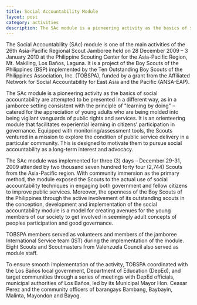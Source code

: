 ```yaml
---
title: Social Accountability Module
layout: post
category: activities
description: The SAc module is a pioneering activity as the basics of social accountability are attempted to be presented in a different way, as in a jamboree setting consistent with the principle of "learning by doing"
---
```


The Social Accountability (SAc) module is one of the main activities of the 26th Asia-Pacific Regional Scout Jamboree held on 28 December 2009 – 3 January 2010 at the Philippine Scouting Center for the Asia-Pacific Region, Mt. Makiling, Los Baños, Laguna.  It is a project of the Boy Scouts of the Philippines (BSP) implemented by the Ten Outstanding Boy Scouts of the Philippines Association, Inc. (TOBSPA), funded by a grant from the Affiliated Network for Social Accountability for East Asia and the Pacific (ANSA-EAP).

The SAc module is a pioneering activity as the basics of social accountability are attempted to be presented in a different way, as in a jamboree setting consistent with the principle of "learning by doing" – catered for the appreciation of young adults who are being molded into being vigilant vanguards of public rights and services.  It is an orienteering module that facilitates experiential learning in citizens’ participation in governance.  Equipped with monitoring/assessment tools, the Scouts ventured in a mission to explore the condition of public service delivery in a particular community.  This is designed to motivate them to pursue social accountability as a long-term interest and advocacy.

The SAc module was implemented for three (3) days – December 29-31, 2009 attended by two thousand seven hundred forty four (2,744) Scouts from the Asia-Pacific region.  With community immersion as the primary method, the module exposed the Scouts to the actual use of social accountability techniques in engaging both government and fellow citizens to improve public services.  Moreover, the openness of the Boy Scouts of the Philippines through the active involvement of its outstanding scouts in the conception, development and implementation of the social accountability module is a model for creating avenues for the young members of our society to get involved in seemingly adult concepts of peoples participation and good governance. 

TOBSPA members served as volunteers and members of the jamboree International Service team (IST) during the implementation of the module.  Eight Scouts and Scoutmasters from Valenzuela Council also served as module staff.

To ensure smooth implementation of the activity, TOBSPA coordinated with the Los Baños local government, Department of Education (DepEd), and target communities through a series of meetings with DepEd officials, municipal authorities of Los Baños, led by its Municipal Mayor Hon. Ceasar Perez and the community officers of barangays Bambang, Baybayin, Malinta, Mayondon and Bayog.
